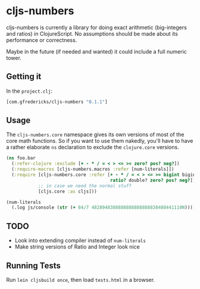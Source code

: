 # cljs-numbers

cljs-numbers is currently a library for doing exact arithmetic
(big-integers and ratios) in ClojureScript. No assumptions should be
made about its performance or correctness.

Maybe in the future (if needed and wanted) it could include a full
numeric tower.

## Getting it

In the `project.clj`:

``` clojure
[com.gfredericks/cljs-numbers "0.1.1"]
```

## Usage

The `cljs-numbers.core` namespace gives its own versions of most of the
core math functions. So if you want to use them nakedly, you'll have to
have a rather elaborate `ns` declaration to exclude the `clojure.core`
versions.

``` clojure
(ns foo.bar
  (:refer-clojure :exclude [+ - * / = < > <= >= zero? pos? neg?])
  (:require-macros [cljs-numbers.macros :refer [num-literals]])
  (:require [cljs-numbers.core :refer [+ - * / = < > <= >= bigint bigint?
                                       ratio? double? zero? pos? neg?]]
            ;; in case we need the normal stuff
            [cljs.core :as cljs]))

(num-literals
  (.log js/console (str (+ 84/7 4828948388888888888888838488441110N))))
```

## TODO

- Look into extending compiler instead of `num-literals`
- Make string versions of Ratio and Integer look nice

## Running Tests

Run `lein cljsbuild once`, then load `tests.html` in a browser.
